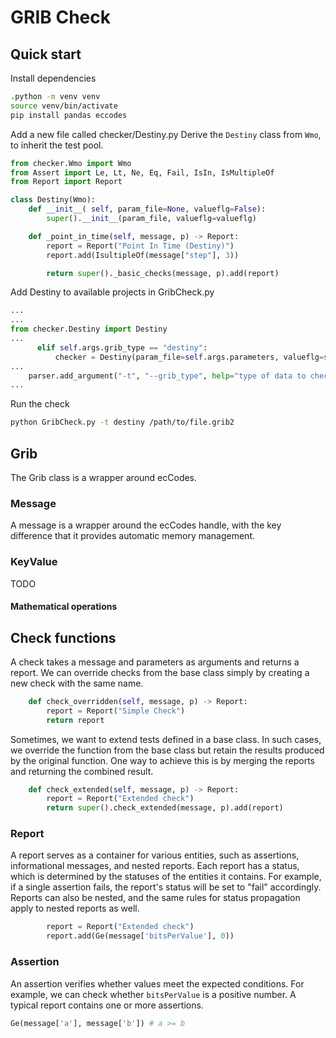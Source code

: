 # GRIB Check

## Quick start

Install dependencies

 ``` bash
.python -m venv venv
source venv/bin/activate
pip install pandas eccodes
```

Add a new file called checker/Destiny.py
Derive the `Destiny` class from `Wmo`, to inherit the test pool.

``` python
from checker.Wmo import Wmo
from Assert import Le, Lt, Ne, Eq, Fail, IsIn, IsMultipleOf
from Report import Report

class Destiny(Wmo):
    def __init__( self, param_file=None, valueflg=False):
        super().__init__(param_file, valueflg=valueflg)

    def _point_in_time(self, message, p) -> Report:
        report = Report("Point In Time (Destiny)")
        report.add(IsultipleOf(message["step"], 3))

        return super()._basic_checks(message, p).add(report)
```
Add Destiny to available projects in GribCheck.py

``` python
...
...
from checker.Destiny import Destiny
...
      elif self.args.grib_type == "destiny":
          checker = Destiny(param_file=self.args.parameters, valueflg=self.args.valueflg)
...
    parser.add_argument("-t", "--grib_type", help="type of data to check", choices=["tigge", "s2s", "s2s_refcst", "uerra", "crra", "lam", "wmo", "destiny"], default="tigge")
...

```

Run the check

``` bash
python GribCheck.py -t destiny /path/to/file.grib2
```

## Grib

The Grib class is a wrapper around ecCodes.

### Message

A message is a wrapper around the ecCodes handle, with the key difference that it provides automatic memory management.

### KeyValue

TODO

#### Mathematical operations

## Check functions

A check takes a message and parameters as arguments and returns a report.
We can override checks from the base class simply by creating a new check with the same name.

``` python
    def check_overridden(self, message, p) -> Report:
        report = Report("Simple Check")
        return report
```

Sometimes, we want to extend tests defined in a base class.
In such cases, we override the function from the base class but retain the results produced by the original function.
One way to achieve this is by merging the reports and returning the combined result.

``` python
    def check_extended(self, message, p) -> Report:
        report = Report("Extended check")
        return super().check_extended(message, p).add(report)
```
### Report

A report serves as a container for various entities, such as assertions, informational messages, and nested reports.
Each report has a status, which is determined by the statuses of the entities it contains.
For example, if a single assertion fails, the report's status will be set to "fail" accordingly.
Reports can also be nested, and the same rules for status propagation apply to nested reports as well.

```python
        report = Report("Extended check")
        report.add(Ge(message['bitsPerValue'], 0))
```

### Assertion

An assertion verifies whether values meet the expected conditions.
For example, we can check whether `bitsPerValue` is a positive number.
A typical report contains one or more assertions.

```python
Ge(message['a'], message['b']) # a >= b
```


